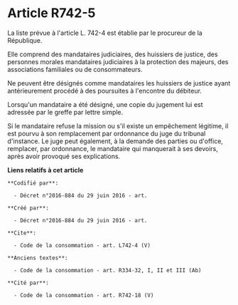 # Article R742-5

La liste prévue à l'article L. 742-4 est établie par le procureur de la République. 

Elle comprend des mandataires judiciaires, des huissiers de justice, des personnes morales mandataires judiciaires à la
protection des majeurs, des associations familiales ou de consommateurs. 

Ne peuvent être désignés comme mandataires les huissiers de justice ayant antérieurement procédé à des poursuites à
l'encontre du débiteur. 

Lorsqu'un mandataire a été désigné, une copie du jugement lui est adressée par le greffe par lettre simple. 

Si le mandataire refuse la mission ou s'il existe un empêchement légitime, il est pourvu à son remplacement par ordonnance du
juge du tribunal d'instance. Le juge peut également, à la demande des parties ou d'office, remplacer, par ordonnance, le
mandataire qui manquerait à ses devoirs, après avoir provoqué ses explications.

**Liens relatifs à cet article**

	**Codifié par**:

	  - Décret n°2016-884 du 29 juin 2016 - art.

	**Créé par**:

	  - Décret n°2016-884 du 29 juin 2016 - art.

	**Cite**:

	  - Code de la consommation - art. L742-4 (V)

	**Anciens textes**:

	  - Code de la consommation - art. R334-32, I, II et III (Ab)

	**Cité par**:

	  - Code de la consommation - art. R742-18 (V)
